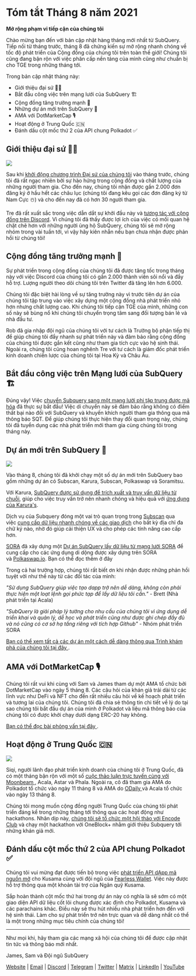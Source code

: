 # Tóm tắt Tháng 8 năm 2021

**Mở rộng phạm vi tiếp cận của chúng tôi**

Chào mừng bạn đến với bản cập nhật hàng tháng mới nhất từ ​​SubQuery. Tiếp nối từ tháng trước, tháng 8 đã chứng kiến ​​sự mở rộng nhanh chóng về tốc độ phát triển của Cộng đồng của chúng tôi trên toàn thế giới! Chúng tôi cũng đang bận rộn với việc phân cấp nền tảng của mình cũng như chuẩn bị cho TGE trong những tháng tới.

Trong bản cập nhật tháng này:

-   Giới thiệu đại sứ 👩‍💼
-   Bắt đầu công việc trên mạng lưới của SubQuery 🏗
-   Cộng đồng tăng trưởng mạnh 🚀
-   Những dự án mới trên SubQuery 🤝
-   AMA với DotMarketCap 🎙
-   Hoạt động ở Trung Quốc 🇨🇳
-   Đánh dấu cột mốc thứ 2 của API chung Polkadot ✅

## Giới thiệu đại sứ 👩‍💼

![](https://miro.medium.com/max/1400/0*_nOcsPjhQxta_FPH)

Sau khi [khởi động chương trình Đại sứ của chúng tôi](https://subquery.medium.com/introducing-the-subquery-ambassador-program-aa82613ab804) vào tháng trước, chúng tôi đã rất ngạc nhiên bởi sự hào hứng trong cộng đồng và chất lượng của những người tham gia. Cho đến nay, chúng tôi nhận được gần 2.000 đơn đăng ký ở hầu hết các châu lục (chúng tôi đang kêu gọi các đơn đăng ký từ Nam Cực ☃️) và cho đến nay đã có hơn 30 người tham gia.

Tre đã rất xuất sắc trong việc dẫn dắt sự khởi đầu này và [tương tác với cộng đồng trên Discord](https://discord.com/invite/78zg8aBSMG). Vì chúng tôi đã thấy được lợi ích của việc có mối quan hệ chặt chẽ hơn với những người ủng hộ SubQuery, chúng tôi sẽ mở rộng nhóm trong vài tuần tới, vì vậy hãy kiên nhẫn nếu bạn chưa nhận được phản hồi từ chúng tôi!

## Cộng đồng tăng trưởng mạnh 🚀

Sự phát triển trong cộng đồng của chúng tôi đã được tăng tốc trong tháng này với việc Discord của chúng tôi có gần 2.000 thành viên sôi nổi và đầy hỗ trợ. Lượng người theo dõi chúng tôi trên Twitter đã tăng lên hơn 6.000.

Chúng tôi đặc biệt hài lòng về sự tăng trưởng này vì trước tiên dự án của chúng tôi tập trung vào việc xây dựng một cộng đồng nhà phát triển nhỏ hơn nhưng chất lượng cao. Khi chúng tôi tiếp cận TGE của mình, những con số này sẽ bùng nổ khi chúng tôi chuyển trọng tâm sang đối tượng bán lẻ và nhà đầu tư.

Rob đã gia nhập đội ngũ của chúng tôi với tư cách là Trưởng bộ phận tiếp thị để giúp chúng tôi đẩy nhanh sự phát triển này và đảm bảo rằng cộng đồng của chúng tôi được gắn kết cũng như tham gia tích cực vào hệ sinh thái. Ngoài ra, chúng tôi cũng hoan nghênh Tre với tư cách là giám đốc phát triển kinh doanh chiến lược của chúng tôi tại Hoa Kỳ và Châu Âu.

## Bắt đầu công việc trên Mạng lưới của SubQuery 🏗

Đúng vậy! Việc [chuyển Subquery sang một mạng lưới phi tập trung được mã hóa](https://subquery.medium.com/the-subquery-network-a-summary-46cde0acb010) đã thực sự bắt đầu! Việc di chuyển này sẽ đảm bảo rằng không có điểm thất bại nào đối với SubQuery và khuyến khích người tham gia thông qua mã thông báo SQT. Để giúp chúng tôi thực hiện thay đổi quan trọng này, chúng tôi đã tuyển dụng các nhà phát triển mới tham gia cùng chúng tôi trong tháng này.

## Dự án mới trên SubQuery 🤝

![](https://miro.medium.com/max/4800/1*yUruZPSKP_0BA6mA72P8xg.gif)

Vào tháng 8, chúng tôi đã khởi chạy một số dự án mới trên SubQuery bao gồm những dự án có Subscan, Karura, Subscan, Polkaswap và Soramitsu.

Với Karura, [SubQuery được sử dụng để trích xuất và truy vấn dữ liệu từ chuỗi](https://subquery.medium.com/karura-integrates-with-subquery-to-aggregate-and-serve-defi-data-to-kusama-builders-d34f0e722311?source=your_stories_page-------------------------------------), giúp cho việc truy vấn trở nên nhanh chóng và hiệu quả với [ứng dụng của Karura's](https://apps.karura.network/).

Dịch vụ của Subquery đóng một vai trò quan trọng trong [Subscan](https://www.subscan.io/) qua việc [cung cấp dữ liệu nhanh chóng về các giao dịch](https://subquery.medium.com/subscans-multi-signature-tool-powered-by-subquery-926da3e4fc25?source=your_stories_page-------------------------------------) cho bất kỳ địa chỉ đa chữ ký nào, nhờ đó giúp cải thiện UX và cho phép các tính năng cao cấp hơn.

[SORA](https://sora.org/) đã xây dựng một [Dự án SubQuery lấy dữ liệu từ mạng lưới SORA](https://subquery.medium.com/sora-integrates-subquery-to-provide-data-to-the-sora-network-5a73f77a40aa?source=your_stories_page-------------------------------------) để cung cấp cho các ứng dụng di dộng được xây dựng trên SORA và [Polkaswap.io](http://polkaswap.io/). Bạn có thể đọc thêm ở đây

Trong cả hai trường hợp, chúng tôi rất biết ơn khi nhận được những phản hồi tuyệt vời như thế này từ các đối tác của mình:

*"Sử dụng SubQuery giúp việc tạo dapp trở nên dễ dàng, không còn phải thực hiện một loạt lệnh gọi phức tạp để lấy dữ liệu tôi cần."* - Brett (Nhà phát triển tại Acala)

*"SubQuery là giải pháp lý tưởng cho nhu cầu của chúng tôi vì ứng dụng dễ triển khai và quản lý, dễ học và phát triển cũng như được ghi chép đầy đủ và nó cũng có cơ sở hạ tầng riêng với tích hợp Github"* - Nhóm phát triển SORA

[ Bạn có thể xem tất cả các dự án một cách dễ dàng thông qua Trình khám phá của chúng tôi tại đây ](https://explorer.subquery.network/).

## AMA với DotMarketCap 🎙

Chúng tôi rất vui khi cùng với Sam và James tham dự một AMA tổ chức bởi DotMarketCap vào ngày 5 tháng 8. Các câu hỏi của khán giả trải dài từ các lĩnh vực như DeFi và NFT cho đến rất nhiều câu hỏi về kế hoạch phát triển và tương lai của chúng tôi. Chúng tôi đã chia sẻ thông tin chi tiết về lý do tại sao chúng tôi bắt đầu dự án của mình ở Polkadot và liệu mã thông báo của chúng tôi có được khởi chạy dưới dạng ERC-20 hay không.

[ Bạn có thể đọc bài phỏng vấn tại đây ](https://dotmarketcap.com/blog-detail/288/ama30-recap-polkawarriors-x-subquery).

## Hoạt động ở Trung Quốc 🇨🇳

![](https://miro.medium.com/max/1400/0*A5oqsryFRbGX0MDx)

Siqi, người lãnh đạo phát triển kinh doanh của chúng tôi ở Trung Quốc, đã có một tháng bận rộn với một số [ cuộc thảo luận trực tuyến cùng với Moonbeam ](https://twitter.com/SubQueryNetwork/status/1425293137103122432/photo/1), Acala, Astar và Phala. Ngoài ra, cô đã tham gia AMA do Polkadot tổ chức vào ngày 11 tháng 8 và AMA do [ ODaily ](http://www.odaily.com/) và Acala tổ chức vào ngày 13 tháng 8.

Chúng tôi mong muốn cộng đồng người Trung Quốc của chúng tôi phát triển đáng kể trong những tháng tới thông qua các hoạt động như hackathons. Nhân dịp này, [chúng tôi sẽ tổ chức một hội thảo với Encode Club](https://www.eventbrite.co.uk/e/polkadot-hackathon-subquery-workshop-tickets-167321106935?aff=ebdsoporgprofile) và chạy một hackathon với OneBlock+ nhằm giới thiệu Subquery tới những khán giả mới.

## Đánh dấu cột mốc thứ 2 của API chung Polkadot ✅

Chúng tôi vui mừng đạt được tiến bộ trong việc [phát triển API dApp mã nguồn mở](https://docs.google.com/document/d/13L8HBwB6VB-n2g274FFFJKORYPJsq744C6H8iEDQ0-0/edit) cho Kusama cùng với đội ngũ của [Fearless Wallet](https://fearlesswallet.io/). Việc này được hỗ trợ thông qua một khoản tài trợ của Ngân quỹ Kusama.

Sắp hoàn thành cột mốc thứ hai trong dự án này có nghĩa là sẽ sớm có một giao diện API dữ liệu cốt lõi chung được xác định cho Polkadot, Kusama và các parachains khác. Điều này sẽ thu hút nhiều nhà phát triển hơn đến với hệ sinh thái. Làm cho sự phát triển trở nên trực quan và dễ dàng nhất có thể là một trong những mục tiêu chính của chúng tôi!

*****

Như mọi khi, hãy tham gia các mạng xã hội của chúng tôi để được cập nhật tin tức và thông báo mới nhất.

James, Sam và Đội ngũ SubQuery

[Website](https://subquery.network/) | [Email](mailto:hello@subquery.network) | [Discord](https://discord.com/invite/78zg8aBSMG) | [Telegram](https://t.me/subquerynetwork) | [Twitter](https://twitter.com/subquerynetwork) | [Matrix](https://matrix.to/#/#subquery:matrix.org) | [LinkedIn](https://www.linkedin.com/company/subquery) | [YouTube](https://www.youtube.com/channel/UCi1a6NUUjegcLHDFLr7CqLw)
